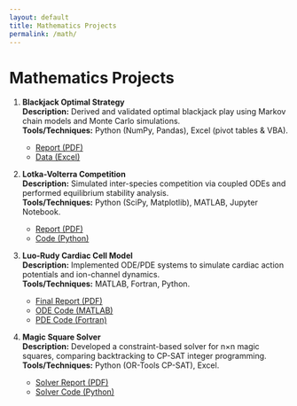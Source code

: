 ```yaml
---
layout: default
title: Mathematics Projects
permalink: /math/
---
```


# Mathematics Projects
<!--
This text is a comment and won’t show up
when GitHub Pages renders the page.

A showcase of my mathematical modeling and computational methods.  

## Study

Explore theory, lecture notes, and algorithms in numerical methods and parallel computing:  
- [Scientific Computing Deep Dive →](/math/scientific-computing/)

<br><br>

## Projects
-->
1. **Blackjack Optimal Strategy**  
   **Description:** Derived and validated optimal blackjack play using Markov chain models and Monte Carlo simulations.  
   **Tools/Techniques:** Python (NumPy, Pandas), Excel (pivot tables & VBA).  
   - [Report (PDF)](/assets/docs/BJPROJECT.pdf)  
   - [Data (Excel)](/assets/docs/BJPROJECT.xlsx)

2. **Lotka-Volterra Competition**  
   **Description:** Simulated inter-species competition via coupled ODEs and performed equilibrium stability analysis.  
   **Tools/Techniques:** Python (SciPy, Matplotlib), MATLAB, Jupyter Notebook.  
   - [Report (PDF)](/assets/docs/Competition_Model.pdf)  
   - [Code (Python)](/assets/docs/lotka_volterra_code.py)

3. **Luo-Rudy Cardiac Cell Model**  
   **Description:** Implemented ODE/PDE systems to simulate cardiac action potentials and ion-channel dynamics.  
   **Tools/Techniques:** MATLAB, Fortran, Python.  
   - [Final Report (PDF)](/assets/docs/MAT555_Luo-Rudy_Final.pdf)  
   - [ODE Code (MATLAB)](/assets/docs/luo_rudy_ode.m)  
   - [PDE Code (Fortran)](/assets/docs/luo_rudy_pde.f90)

4. **Magic Square Solver**  
   **Description:** Developed a constraint-based solver for n×n magic squares, comparing backtracking to CP-SAT integer programming.  
   **Tools/Techniques:** Python (OR-Tools CP-SAT), Excel.  
   - [Solver Report (PDF)](/assets/docs/Magic_Square_Solver.pdf)  
   - [Solver Code (Python)](/assets/docs/magic_square_solver.py)
